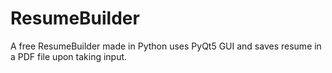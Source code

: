 # ResumeBuilder
A free ResumeBuilder made in Python uses PyQt5 GUI and saves resume in a PDF file upon taking input.
